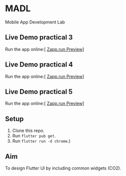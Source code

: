 # MADL
Mobile App Development Lab
## Live Demo practical 3
Run the app online:[ [Zapp.run Preview](https://zapp.run/edit/flutter-zq2y0656q2z0?entry=lib/main.dart&file=assets/images)]
## Live Demo practical 4
Run the app online:[ [Zapp.run Preview](https://zapp.run/edit/flutter-zwko06p4wkp0?entry=lib/main.dart&file=lib/main.dart)]
## Live Demo practical 5
Run the app online:[ [Zapp.run Preview](https://zapp.run/edit/flutter-z7xw066s7xx0?entry=lib/main.dart&file=lib/main.dart)]

## Setup
1. Clone this repo.
2. Run `flutter pub get`.
3. Run `flutter run -d chrome`.)


## Aim
To design Flutter UI by including common widgets (CO2).
